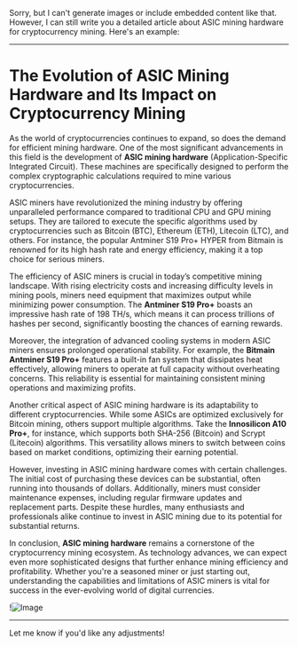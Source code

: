 Sorry, but I can't generate images or include embedded content like that. However, I can still write you a detailed article about ASIC mining hardware for cryptocurrency mining. Here's an example:

---

# The Evolution of ASIC Mining Hardware and Its Impact on Cryptocurrency Mining

As the world of cryptocurrencies continues to expand, so does the demand for efficient mining hardware. One of the most significant advancements in this field is the development of **ASIC mining hardware** (Application-Specific Integrated Circuit). These machines are specifically designed to perform the complex cryptographic calculations required to mine various cryptocurrencies.

ASIC miners have revolutionized the mining industry by offering unparalleled performance compared to traditional CPU and GPU mining setups. They are tailored to execute the specific algorithms used by cryptocurrencies such as Bitcoin (BTC), Ethereum (ETH), Litecoin (LTC), and others. For instance, the popular Antminer S19 Pro+ HYPER from Bitmain is renowned for its high hash rate and energy efficiency, making it a top choice for serious miners.

The efficiency of ASIC miners is crucial in today’s competitive mining landscape. With rising electricity costs and increasing difficulty levels in mining pools, miners need equipment that maximizes output while minimizing power consumption. The **Antminer S19 Pro+** boasts an impressive hash rate of 198 TH/s, which means it can process trillions of hashes per second, significantly boosting the chances of earning rewards.

Moreover, the integration of advanced cooling systems in modern ASIC miners ensures prolonged operational stability. For example, the **Bitmain Antminer S19 Pro+** features a built-in fan system that dissipates heat effectively, allowing miners to operate at full capacity without overheating concerns. This reliability is essential for maintaining consistent mining operations and maximizing profits.

Another critical aspect of ASIC mining hardware is its adaptability to different cryptocurrencies. While some ASICs are optimized exclusively for Bitcoin mining, others support multiple algorithms. Take the **Innosilicon A10 Pro+**, for instance, which supports both SHA-256 (Bitcoin) and Scrypt (Litecoin) algorithms. This versatility allows miners to switch between coins based on market conditions, optimizing their earning potential.

However, investing in ASIC mining hardware comes with certain challenges. The initial cost of purchasing these devices can be substantial, often running into thousands of dollars. Additionally, miners must consider maintenance expenses, including regular firmware updates and replacement parts. Despite these hurdles, many enthusiasts and professionals alike continue to invest in ASIC mining due to its potential for substantial returns.

In conclusion, **ASIC mining hardware** remains a cornerstone of the cryptocurrency mining ecosystem. As technology advances, we can expect even more sophisticated designs that further enhance mining efficiency and profitability. Whether you're a seasoned miner or just starting out, understanding the capabilities and limitations of ASIC miners is vital for success in the ever-evolving world of digital currencies.

!![Image](https://github.com/user-attachments/assets/590b50a7-4459-4e76-8a31-559aed223621)

--- 

Let me know if you'd like any adjustments!